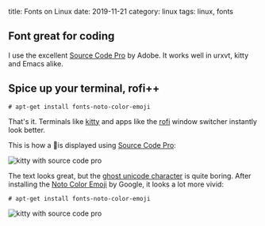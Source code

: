 title: Fonts on Linux
date: 2019-11-21
category: linux
tags: linux, fonts

## Font great for coding

I use the excellent [Source Code
Pro](https://adobe-fonts.github.io/source-code-pro/) by Adobe. It
works well in urxvt, kitty and Emacs alike.

## Spice up your terminal, rofi++

```text
# apt-get install fonts-noto-color-emoji
```

That's it. Terminals like [kitty](https://sw.kovidgoyal.net/kitty/)
and apps like the [rofi](https://github.com/davatorium/rofi) window
switcher instantly look better.

This is how a 👻is displayed using [Source Code
Pro](https://adobe-fonts.github.io/source-code-pro/):

<img
  src="/graphics/2019/kitty-font-source-code-pro.png"
  alt="kitty with source code pro"
  class="centered"
/>

The text looks great, but the [ghost unicode
character](https://www.fileformat.info/info/unicode/char/1f47b/index.htm)
is quite boring. After installing the [Noto Color
Emoji](https://www.google.com/get/noto/help/emoji/) by Google, it
looks a lot more vivid:

```text
# apt-get install fonts-noto-color-emoji
```

<img
  src="/graphics/2019/kitty-font-noto-emoji.png"
  alt="kitty with source code pro"
  class="centered"
/>






